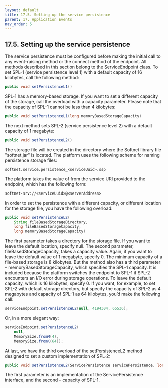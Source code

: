 ```yaml
---
layout: default
title: 17.5. Setting up the service persistence
parent: 17. Application Events
nav_order: 5
---
```


## 17.5. Setting up the service persistence

The service persistence must be configured before making the initial call to any event-raising method or the connect method of the endpoint. All methods described in this section belong to the <span class="datatype">ServiceEndpoint</span> class. To set SPL-1 (service persistence level 1) with a default capacity of 16 kilobytes, call the following method:
```java
public void setPersistenceL1()
```

SPL-1 has a memory-based storage. If you want to set a different capacity of the storage, call the overload with a capacity parameter. Please note that the capacity of SPL-1 cannot be less than 4 kilobytes:
```java
public void setPersistenceL1(long memoryBasedStorageCapacity)
```

The next method sets SPL-2 (service persistence level 2) with a default capacity of 1 megabyte:
```java
public void setPersistenceL2()
```

The storage file will be created in the directory where the Softnet library file "softnet.jar" is located. The platform uses the following scheme for naming persistence storage files:
```
softnet.service.persistence_<serviceUuid>.ssp
```

The platform takes the value of <serviceUuid> from the service URI provided to the endpoint, which has the following form:
```
softnet-srv://<serviceUuid>@<serverAddress>
```

In order to set the persistence with a different capacity, or different location for the storage file, you have the following overload:
```java
public void setPersistenceL2(
    String fileBasedStorageDirectory,
    long fileBasedStorageCapacity,
    long memoryBasedStorageCapacity)
```

The first parameter takes a directory for the storage file. If you want to leave the default location, specify null. The second parameter, <span class="param">fileBasedStorageCapacity</span>, takes a capacity value. Again, if you want to leave the default value of 1 megabyte, specify 0. The minimum capacity of a file-based storage is 8 kilobytes. But the method also has a third parameter – <span class="param">memoryBasedStorageCapacity</span>, which specifies the SPL-1 capacity. It is included because the platform switches the endpoint to SPL-1 if SPL-2 encounters an I/O error during storage operations. To leave the default capacity, which is 16 kilobytes, specify 0. If you want, for example, to set SPL-2 with default storage directory, but specify the capacity of SPL-2 as 4 megabytes and capacity of SPL-1 as 64 kilobytes, you’d make the following call:
```java
serviceEndpoint.setPersistenceL2(null, 4194304, 65536);
```

Or, in a more elegant way:
```java
serviceEndpoint.setPersistenceL2(
    null, 
    MemorySize.fromM(4), 
    MemorySize.fromK(64));
```

At last, we have the third overload of the setPersistenceL2 method designed to set a custom implementation of SPL-2:
```java
public void setPersistenceL2(ServicePersistence servicePersistence, long memoryBasedStorageCapacity)
```

The first parameter is an implementation of the <span class="datatype">ServicePersistence</span> interface, and the second – capacity of SPL-1.
